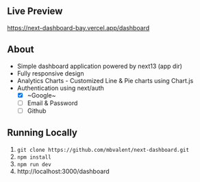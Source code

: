 ## Live Preview
https://next-dashboard-bay.vercel.app/dashboard

## About
- Simple dashboard application powered by next13 (app dir)
- Fully responsive design 
- Analytics Charts - Customized Line & Pie charts using Chart.js
- Authentication using next/auth
  - [x] ~Google~
  - [ ] Email & Password
  - [ ] Github

## Running Locally
1. `git clone https://github.com/mbvalent/next-dashboard.git`
2. `npm install`
3. `npm run dev`
4. http://localhost:3000/dashboard
